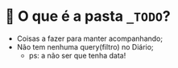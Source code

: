 # 🤔 O que é a pasta **`_TODO`**?

 - Coisas a fazer para manter acompanhando;
 - Não tem nenhuma query(filtro) no Diário;
	 - ps: a não ser que tenha data!



